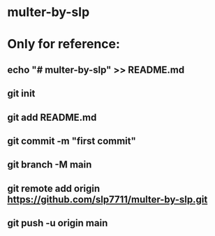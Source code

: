 # multer-by-slp

# Only for reference:

## echo "# multer-by-slp" >> README.md
## git init
## git add README.md
## git commit -m "first commit"
## git branch -M main
## git remote add origin https://github.com/slp7711/multer-by-slp.git
## git push -u origin main
